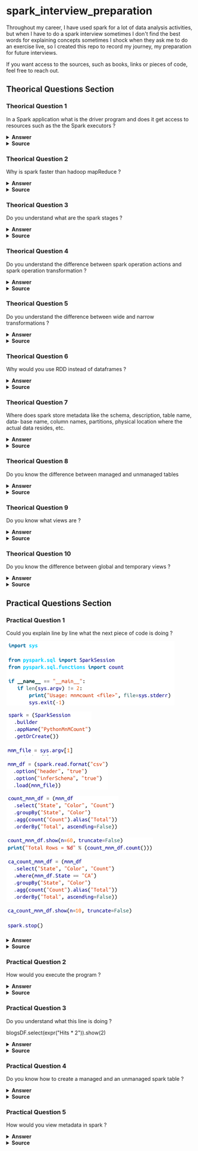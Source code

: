 # spark_interview_preparation
Throughout my career, I have used spark for a lot of data analysis activities, but when I have to do a spark interview sometimes I don't find the best words for explaining concepts sometimes I shock when they ask me to do an exercise live, so I created this repo to record my journey, my preparation for future interviews.

If you want access to the sources, such as books, links or pieces of code, feel free to reach out.

## Theorical Questions Section

### Theorical Question 1

In a Spark application what is the driver program and does it get access to resources such as the the Spark executors ?

<details><summary><b>Answer</b></summary>
Spark application consists of a driver program that is responsible for orchestrating parallel operations on the Spark cluster. The driver accesses the distributed components in the cluster—the Spark executors and cluster manager—through a SparkSession .
</details>

<details><summary><b>Source</b></summary>
learningSpark2.0 - pag 2
</details>

### Theorical Question 2

Why is spark faster than hadoop mapReduce ?

<details><summary><b>Answer</b></summary>
Spark provides in-memory storage for intermediate computations, making it much
faster than Hadoop MapReduce.
</details>

<details><summary><b>Source</b></summary>
learningSpark2.0 - pag 4
</details>

### Theorical Question 3

Do you understand what are the spark stages ?

<details><summary><b>Answer</b></summary>
As part of the DAG nodes, stages are created based on what operations can be per‐
formed serially or in parallel . Not all Spark operations can happen in a
single stage, so they may be divided into multiple stages.
</details>

<details><summary><b>Source</b></summary>
learningSpark2.0 - pag 28
</details>

### Theorical Question 4

Do you understand the difference between spark operation actions and spark operation transformation ?

<details><summary><b>Answer</b></summary>
Transformations, as the name suggests, transform a Spark DataFrame
into a new DataFrame without altering the original data, giving it the property of
immutability. Put another way, an operation such as select() or filter() will not
change the original DataFrame; instead, it will return the transformed results of the
operation as a new DataFrame.

All transformations are evaluated lazily. That is, their results are not computed immediately, but they are recorded or remembered as a lineage. A recorded lineage allows Spark, at a later time in its execution plan, to rearrange certain transformations, coalesce them, or optimize transformations into stages for more efficient execution. Lazy evaluation is Spark’s strategy for delaying execution until an action is invoked or data is “touched” (read from or written to disk).

An action triggers the lazy evaluation of all the recorded transformations.

![Image](img/exampleTransformationsActions.png "example spark trasnsformations and actions")

![Image](img/TransformationsActions.png "trasnsformations and actions")
</details>

<details><summary><b>Source</b></summary>
learningSpark2.0 - pag 28
</details>


### Theorical Question 5

Do you understand the difference between wide and narrow transformations ?

<details><summary><b>Answer</b></summary>
Transformations can be classified as having either narrow dependencies or wide
dependencies. Any transformation where a single output partition can be computed
from a single input partition is a narrow transformation. For example, in the previous

code snippet, filter() and contains() represent narrow transformations because
they can operate on a single partition and produce the resulting output partition
without any exchange of data.

However, groupBy() or orderBy() instruct Spark to perform wide transformations,
where data from other partitions is read in, combined, and written to disk. Since each partition will have its own count of the word that contains the “Spark” word in its row of data, a count ( groupBy() ) will force a shuffle of data from each of the executor’s partitions across the cluster. In this transformation, orderBy() requires output fromother partitions to compute the final aggregation.
</details>

<details><summary><b>Source</b></summary>
learningSpark2.0 - pag 30
</details>

### Theorical Question 6

Why would you use RDD instead of dataframes ?

<details><summary><b>Answer</b></summary>
There are two possible reasons:

• Are using a third-party package that’s written using RDDs

• Want to precisely instruct Spark how to do a query
</details>

<details><summary><b>Source</b></summary>
learningSpark2.0 - pag 75
</details>

### Theorical Question 7

Where does spark store metadata like the schema, description, table name, data‐
base name, column names, partitions, physical location where the actual data resides,
etc.

<details><summary><b>Answer</b></summary>
Tables hold data. Associated with each table in Spark is its relevant metadata, which is information about the table and its data: the schema, description, table name, database name, column names, partitions, physical location where the actual data resides, etc. 

All of this is stored in a central metastore.

Instead of having a separate metastore for Spark tables, Spark by default uses the
Apache Hive metastore, located at /user/hive/warehouse, to persist all the metadata
about your tables. However, you may change the default location by setting the Spark
config variable spark.sql.warehouse.dir to another location, which can be set to a
local or external distributed storage.
</details>

<details><summary><b>Source</b></summary>
learningSpark2.0 - pag 89
</details>

### Theorical Question 8

Do you know the difference between managed and unmanaged tables

<details><summary><b>Answer</b></summary>
Spark allows you to create two types of tables: managed and unmanaged. For a managed table, Spark manages both the metadata and the data in the file store. This could be a local filesystem, HDFS, or an object store such as Amazon S3 or Azure Blob. 

For an unmanaged table, Spark only manages the metadata, while you manage the data
yourself in an external data source such as Cassandra.

With a managed table, because Spark manages everything, a SQL command such as
DROP TABLE table_name deletes both the metadata and the data. With an unmanaged
table, the same command will delete only the metadata, not the actual data.
</details>

<details><summary><b>Source</b></summary>
learningSpark2.0 - pag 90
</details>


### Theorical Question 9

Do you know what views are ?

<details><summary><b>Answer</b></summary>
In addition to creating tables, Spark can create views on top of existing tables. Views can be global (visible across all SparkSession s on a given cluster) or session-scoped (visible only to a single SparkSession ), and they are temporary: they disappear after your Spark application terminates.

Creating views has a similar syntax to creating tables within a database. Once you create a view, you can query it as you would a table. The difference between a view and a table is that views don’t actually hold the data; tables persist after your Spark application terminates, but views disappear.
</details>

<details><summary><b>Source</b></summary>
learningSpark2.0 - pag 92
</details>

### Theorical Question 10

Do you know the difference between global and temporary views ?

<details><summary><b>Answer</b></summary>
The difference between temporary and global temporary views being subtle, it can be a
source of mild confusion among developers new to Spark. A temporary view is tied
to a single SparkSession within a Spark application. In contrast, a global temporary
view is visible across multiple SparkSession s within a Spark application. 

Yes, you can create multiple SparkSession s within a single Spark application—this can be handy, for example, in cases where you want to access (and combine) data from two different SparkSession s that don’t share the same Hive metastore configurations.
</details>

<details><summary><b>Source</b></summary>
learningSpark2.0 - pag 92
</details>

## Practical Questions Section

### Practical Question 1

Could you explain line by line what the next piece of code is doing ?

![Image](img/practicalImg1_part1.png "practical Img1_part1")

![Image](img/practicalImg1_part2.png "practical Img1_part2")

![Image](img/practicalImg1_part3.png "practical Img1_part3")

![Image](img/practicalImg1_part4.png "practical Img1_part4")

![Image](img/practicalImg1_part5.png "practical Img1_part5")

![Image](img/practicalImg1_part6.png "practical Img1_part6")

![Image](img/practicalImg1_part7.png "practical Img1_part7")

![Image](img/practicalImg1_part8.png "practical Img1_part8")

![Image](img/practicalImg1_part9.png "practical Img1_part9")

<details><summary><b>Answer</b></summary>

![Image](img/practicalImg1_explanation_part1.png "practicalImg1_explanation_part1")

![Image](img/practicalImg1_explanation_part2.png "practicalImg1_explanation_part*-2")

![Image](img/practicalImg1_explanation_part3.png "practicalImg1 explanation_part3")

</details>

<details><summary><b>Source</b></summary>
learningSpark2.0 - pag 36
</details>

### Practical Question 2

How would you execute the program ?

<details><summary><b>Answer</b></summary>
$SPARK_HOME/bin/spark-submit mnmcount.py data/mnm_dataset.csv
</details>

<details><summary><b>Source</b></summary>
learningSpark2.0 - pag 37
</details>

### Practical Question 3

Do you understand what this line is doing ?

blogsDF.select(expr("Hits * 2")).show(2)

<details><summary><b>Answer</b></summary>
It is creating a columns where all of the values of the column "Hits" are multiplied by 2, and it is only showing the first 2 rows
</details>

<details><summary><b>Source</b></summary>
learningSpark2.0 - pag 55
</details>


### Practical Question 4

Do you know how to create a managed and an unmanaged spark table ?

<details><summary><b>Answer</b></summary>

![Image](img/creatingManagedTable.png "creating Managed Table")

![Image](img/creatingUnManagedTable.png "creating UnManaged Table")

</details>

<details><summary><b>Source</b></summary>
learningSpark2.0 - pag 91
</details>

### Practical Question 5

How would you view metadata in spark ?

<details><summary><b>Answer</b></summary>

![Image](img/viewingMetadata.png "viewing Metadata")

</details>

<details><summary><b>Source</b></summary>
learningSpark2.0 - pag 93
</details>
